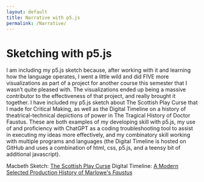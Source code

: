 ```yaml
---
layout: default
title: Narrative with p5.js
permalink: /Narrative/
---
```

# Sketching with p5.js
I am including my p5.js sketch because, after working with it and learning how the language operates, I went a little wild and did FIVE more visualizations as part of a project for another course this semester that I wasn’t quite pleased with. The visualizations ended up being a massive contributor to the effectiveness of that project, and really brought it together. I have included my p5.js sketch about The Scottish Play Curse that I made for Critical Making, as well as the Digital Timeline on a history of theatrical-technical depictions of power in The Tragical History of Doctor Faustus. These are both examples of my developing skill with p5.js, my use of and proficiency with ChatGPT as a coding troubleshooting tool to assist in executing my ideas more effectively, and my combinatory skill working with multiple programs and languages (the Digital Timeline is hosted on GitHub and uses a combination of html, css, p5.js, and a teensy bit of additional javascript).

Macbeth Sketch: [The Scottish Play Curse](https://openprocessing.org/sketch/2603982)
Digital Timeline: [A Modern Selected Production History of Marlowe's *Faustus*](https://alyssalb.github.io/FaustusTimeline/#section1)
